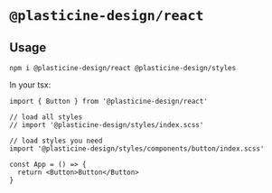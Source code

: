 # `@plasticine-design/react`

## Usage

```shell
npm i @plasticine-design/react @plasticine-design/styles
```

In your tsx:

```tsx
import { Button } from '@plasticine-design/react'

// load all styles
// import '@plasticine-design/styles/index.scss'

// load styles you need
import '@plasticine-design/styles/components/button/index.scss'

const App = () => {
  return <Button>Button</Button>
}
```
